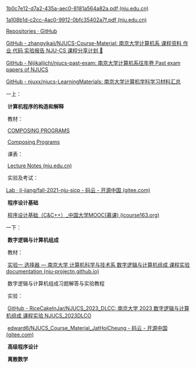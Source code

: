 [1b0c7e12-d7a2-435a-aec0-8181a564a82a.pdf (nju.edu.cn)](https://jw.nju.edu.cn/_upload/article/files/d7/53/8b10b57547e1b768600ed3dedf30/1b0c7e12-d7a2-435a-aec0-8181a564a82a.pdf)

[1a108b1d-c2cc-4ac0-9912-0bfc35402a7f.pdf (nju.edu.cn)](https://jw.nju.edu.cn/_upload/article/files/3f/4e/6bcbed314a01a6550884d6d43a9b/1a108b1d-c2cc-4ac0-9912-0bfc35402a7f.pdf)

[Repositories · GitHub](https://github.com/orgs/NJU-ProjectN/repositories)

[GitHub - zhangyikaii/NJUCS-Course-Material: 南京大学计算机系 课程资料 作业 代码 实验报告 NJU-CS 课程分享计划 :rice:](https://github.com/zhangyikaii/NJUCS-Course-Material/tree/master)

[GitHub - NijikaIjichi/njucs-past-exam: 南京大学计算机系往年卷 Past exam papers of NJUCS](https://github.com/NijikaIjichi/njucs-past-exam)

[GitHub - njuxx/njucs-LearningMaterials: 南京大学计算机学科学习材料汇总](https://github.com/njuxx/njucs-LearningMaterials)

一上：

​	**计算机程序的构造和解释**

​		教材：

​			[COMPOSING PROGRAMS](https://composingprograms.netlify.app/)

​			[Composing Programs](https://www.composingprograms.com/)

​		课表：

​			[Lecture Notes (nju.edu.cn)](https://cs.nju.edu.cn/xyfeng/teaching/SICP/lectureNotes/index.htm)

​		实验及考试：

[			Lab · jl-jiang/fall-2021-nju-sicp - 码云 - 开源中国 (gitee.com)](https://gitee.com/jjl9807/fall-2021-nju-sicp/tree/main/Lab)

​	**程序设计基础**

​		[程序设计基础（C&C++）_中国大学MOOC(慕课) (icourse163.org)](https://www.icourse163.org/learn/UESTC-1001774006?tid=1471945448#/learn/content)

一下：

​	**数字逻辑与计算机组成**

​		教材：

​			[实验一 选择器 — 南京大学 计算机科学与技术系 数字逻辑与计算机组成 课程实验 documentation (nju-projectn.github.io)](https://nju-projectn.github.io/dlco-lecture-note/exp/01.html)

​			数字逻辑与计算机组成习题解答与实验教程

​		实验：

​			[GitHub - RiceCakeInJar/NJUCS_2023_DLCC: 南京大学 2023 数字逻辑与计算机组成 课程实验 NJUCS_2023DLCO](https://github.com/RiceCakeInJar/NJUCS_2023_DLCC)

​			[edward6/NJUCS_Course_Material_JatHoiCheung - 码云 - 开源中国 (gitee.com)](https://gitee.com/edward6/NJUCS_Course_Material_JatHoiCheung?_from=gitee_search)

​	**高级程序设计**

​	**离散数学**